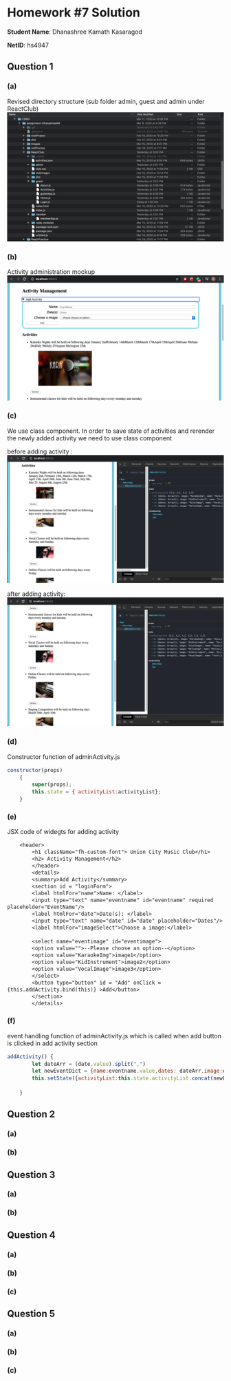 # Homework #7 Solution
**Student Name**:  Dhanashree Kamath Kasaragod

**NetID**: hs4947

## Question 1
### (a)
Revised directory structure (sub folder admin, guest and admin under ReactClub)
![ScreenShot](images/ScreenShot46.png)

### (b)
Activity administration mockup
![ScreenShot](images/ScreenShot47.png)

### (c)
We use class component. In order to save state of activities and rerender the newly added activity we need to use class component

before adding activity :
![ScreenShot](images/ScreenShot48.png)

after adding activity:
![ScreenShot](images/ScreenShot49.png)

### (d)

Constructor function of adminActivity.js
```adminActivity.js
constructor(props)
	{
		super(props);
		this.state = { activityList:activityList};
	}
```
### (e)
JSX code of widegts for adding activity
``` JSX
	<header>
		<h1 className="fh-custom-font"> Union City Music Club</h1>
		<h2> Activity Management</h2>
		</header>
		<details>
		<summary>Add Activity</summary>
		<section id = "loginForm">
		<label htmlFor="name">Name: </label>
		<input type="text" name="eventname" id="eventname" required placeholder="EventName"/>
		<label htmlFor="date">Date(s): </label>
		<input type="text" name="date" id="date" placeholder="Dates"/>
		<label htmlFor="imageSelect">Choose a image:</label>

		<select name="eventimage" id="eventimage">
		<option value="">--Please choose an option--</option>
		<option value="KaraokeImg">image1</option>
		<option value="KidInstrument">image2</option>
		<option value="VocalImage">image3</option>
		</select>
		<button type="button" id = "Add" onClick = {this.addActivity.bind(this)} >Add</button>
		</section>
		</details>
```

### (f)
event handling function of adminActivity.js which is called when add button is clicked in add activity section
``` adminActivity.js
addActivity() {
		let dateArr = (date.value).split(",")
		let newEventDict = {name:eventname.value,dates: dateArr,image:eventimage.value};
		this.setState({activityList:this.state.activityList.concat(newEventDict)});
		
	}
```
## Question 2 

### (a)


### (b)

## Question 3

### (a)   


### (b)


## Question 4

### (a)


### (b)




### (c)


## Question 5

### (a)


### (b)


### (c)




